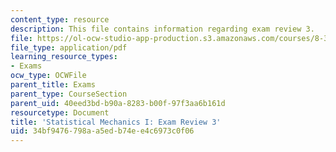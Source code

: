 ```yaml
---
content_type: resource
description: This file contains information regarding exam review 3.
file: https://ol-ocw-studio-app-production.s3.amazonaws.com/courses/8-333-statistical-mechanics-i-statistical-mechanics-of-particles-fall-2013/34bf9476798aa5edb74ee4c6973c0f06_MIT8_333F13_ExamReview3.pdf
file_type: application/pdf
learning_resource_types:
- Exams
ocw_type: OCWFile
parent_title: Exams
parent_type: CourseSection
parent_uid: 40eed3bd-b90a-8283-b00f-97f3aa6b161d
resourcetype: Document
title: 'Statistical Mechanics I: Exam Review 3'
uid: 34bf9476-798a-a5ed-b74e-e4c6973c0f06
---
```

